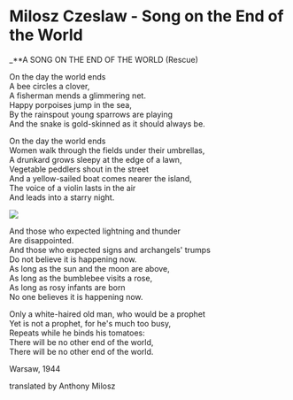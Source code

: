 # Milosz Czeslaw - Song on the End of the World
_**A SONG ON THE END OF THE WORLD (Rescue)  
  
On the day the world ends  
A bee circles a clover,  
A fisherman mends a glimmering net.  
Happy porpoises jump in the sea,  
By the rainspout young sparrows are playing  
And the snake is gold-skinned as it should always be.  
  
On the day the world ends  
Women walk through the fields under their umbrellas,  
A drunkard grows sleepy at the edge of a lawn,  
Vegetable peddlers shout in the street  
And a yellow-sailed boat comes nearer the island,  
The voice of a violin lasts in the air  
And leads into a starry night.  

![](http://info-poland.icm.edu.pl/classroom/milosz/04guern.jpg)  

And those who expected lightning and thunder  
Are disappointed.  
And those who expected signs and archangels' trumps  
Do not believe it is happening now.  
As long as the sun and the moon are above,  
As long as the bumblebee visits a rose,  
As long as rosy infants are born  
No one believes it is happening now.  
  
Only a white-haired old man, who would be a prophet  
Yet is not a prophet, for he's much too busy,  
Repeats while he binds his tomatoes:  
There will be no other end of the world,  
There will be no other end of the world.  
  
Warsaw, 1944  
  
  
translated by Anthony Milosz